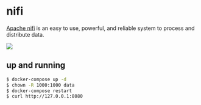 nifi
====

[Apache nifi][1] is an easy to use, powerful, and reliable system to process
and distribute data.

![](https://nifi.apache.org/assets/images/flow-th.png)


## up and running

```bash
$ docker-compose up -d
$ chown -R 1000:1000 data
$ docker-compose restart
$ curl http://127.0.0.1:8080
```

[1]: https://nifi.apache.org
